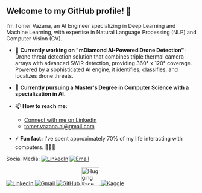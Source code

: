## Welcome to my GitHub profile!   👋  

I’m Tomer Vazana, an AI Engineer specializing in Deep Learning and Machine Learning, with expertise in Natural Language Processing (NLP) and Computer Vision (CV).

- 🔭 **Currently working on "mDiamond AI-Powered Drone Detection"**:  
    Drone threat detection solution that combines triple thermal camera arrays with advanced SWIR detection, providing 360° x 120° coverage. Powered by a sophisticated AI engine, it identifies, classifies, and localizes drone threats.

- 🌱 **Currently pursuing a Master's Degree in Computer Science with a specialization in AI.**

- 📫 **How to reach me:**  
    - [Connect with me on LinkedIn](https://www.linkedin.com/in/tomervazana/)  
    - [tomer.vazana.ai@gmail.com](mailto:tomer.vazana.ai@gmail.com)

- ⚡ **Fun fact:** I've spent approximately 70% of my life interacting with computers. 👨🏻‍💻

Social Media:
[![LinkedIn](https://img.shields.io/badge/LinkedIn-blue?style=for-the-badge&logo=linkedin)](https://www.linkedin.com/in/yourusername/)
[![Email](https://img.shields.io/badge/Email-D14836?style=for-the-badge&logo=gmail&logoColor=white)](mailto:your.email@example.com)

<a href="https://www.linkedin.com/in/yourusername/" target="_blank">
  <img src="https://img.icons8.com/color/48/000000/linkedin.png" alt="LinkedIn" />
</a>
<a href="mailto:your.email@example.com">
  <img src="https://img.icons8.com/color/48/000000/gmail-new.png" alt="Gmail" />
</a>
<a href="https://github.com/yourusername">
  <img src="https://img.icons8.com/ios-glyphs/48/000000/github.png" alt="GitHub" />
</a>
<a href="https://huggingface.co/yourusername">
  <img src="https://uxwing.com/wp-content/themes/uxwing/download/brands-and-social-media/huggingface-icon.png" alt="Hugging Face" width="48" height="48"/>
</a>
<a href="https://www.kaggle.com/yourusername">
  <img src="https://img.icons8.com/?size=48&id=QrYhwpUzAcoy&format=png&color=000000" alt="Kaggle" />
</a>

<!--

## Hi there 👋

Welcome to my GitHub profile. 
I’m Tomer, an AI Engineer specializing in Deep Learning and Machine Learning, with a focus on Natural Language Processing (NLP) and Computer Vision (CV).

- 🔭 I’m currently working on "mDiamond AI-Powered Drone Detection":
Drone threat detection solution that combines triple thermal camera arrays with advanced SWIR detection, providing 360° x 120° coverage. Powered by a sophisticated AI engine, it identifies, classifies, and localizes drone threats.
- 🌱 I’m currently learning Computer Science with a focus in AI (Masters Degree)
- 📫 How to reach me: 
    - LinkedIn:
    - email:
- ⚡ Fun fact: I spent around 70% of my life interacting with computers. 👨🏻‍💻

-->
<!--
**tomervazana/tomervazana** is a ✨ _special_ ✨ repository because its `README.md` (this file) appears on your GitHub profile.

Here are some ideas to get you started:

- 🔭 I’m currently working on ...
- 🌱 I’m currently learning ...
- 👯 I’m looking to collaborate on ...
- 🤔 I’m looking for help with ...
- 💬 Ask me about ...
- 📫 How to reach me: ...
- 😄 Pronouns: ...
- ⚡ Fun fact: ...
-->

<!--
## Visitor Count

![Visitor Count](https://profile-counter.glitch.me/tomervazana/count.svg)
-->
